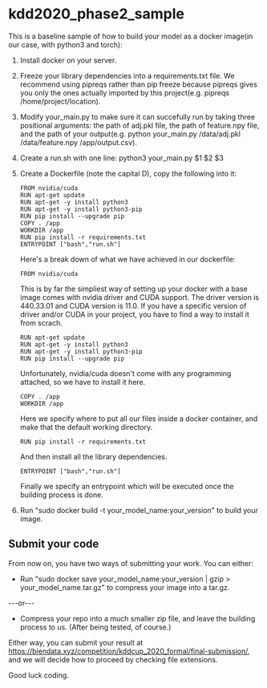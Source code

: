 # kdd2020_phase2_sample

This is a baseline sample of how to build your model as a docker image(in our case, with python3 and torch):

1. Install docker on your server.

2. Freeze your library dependencies into a requirements.txt file. We recommend using pipreqs rather than pip freeze because pipreqs gives you only the ones actually imported by this project(e.g. pipreqs /home/project/location).

3. Modify your_main.py to make sure it can succefully run by taking three positional arguments: the path of adj.pkl file, the path of feature.npy file, and the path of your output(e.g. python your_main.py /data/adj.pkl /data/feature.npy /app/output.csv).

4. Create a run.sh with one line: python3 your_main.py $1 $2 $3

5. Create a Dockerfile (note the capital D), copy the following into it:

       FROM nvidia/cuda
       RUN apt-get update
       RUN apt-get -y install python3
       RUN apt-get -y install python3-pip
       RUN pip install --upgrade pip
       COPY . /app
       WORKDIR /app
       RUN pip install -r requirements.txt
       ENTRYPOINT ["bash","run.sh"]
    
   Here's a break down of what we have achieved in our dockerfile:
   
       FROM nvidia/cuda
       
   This is by far the simpliest way of setting up your docker with a base image comes with nvidia driver and CUDA support. 
   The driver version is 440.33.01 and CUDA version is 11.0. 
   If you have a specific version of driver and/or CUDA in your project, you have to find a way to install it from scrach.
   
       RUN apt-get update
       RUN apt-get -y install python3
       RUN apt-get -y install python3-pip
       RUN pip install --upgrade pip
       
   Unfortunately, nvidia/cuda doesn't come with any programming attached, so we have to install it here.
   
       COPY . /app
       WORKDIR /app
       
   Here we specify where to put all our files inside a docker container, and make that the default working directory.
   
       RUN pip install -r requirements.txt
       
   And then install all the library dependencies.
   
       ENTRYPOINT ["bash","run.sh"]
       
   Finally we specify an entrypoint which will be executed once the building process is done.
   
    
6. Run "sudo docker build -t your_model_name:your_version" to build your image.

## Submit your code

From now on, you have two ways of submitting your work. You can either:

* Run "sudo docker save your_model_name:your_version | gzip > your_model_name.tar.gz" to compress your image into a tar.gz.

---or---

* Compress your repo into a much smaller zip file, and leave the building process to us. (After being tested, of course.)

Either way, you can submit your result at https://biendata.xyz/competition/kddcup_2020_formal/final-submission/, and we will decide how to proceed by checking file extensions.

Good luck coding.
